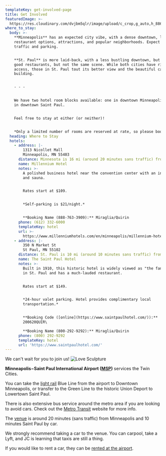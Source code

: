 ```yaml
---
templateKey: get-involved-page
title: Get Involved
featuredImage: >-
  https://res.cloudinary.com/dvjbm5qlr/image/upload/c_crop,g_auto,h_886,w_3208/v1581403478/DSC_0167_17043.NEF_tngvwj.jpg
where_to_stay:
  body: >-
    **Minneapolis** has an expected city vibe, with a dense downtown, lots of
    restaurant options, attractions, and popular neighborhoods. Expect city
    traffic and parking.


    **St. Paul** is more laid-back, with a less bustling downtown, but plenty of
    good restaurants, but not the same scene. While both cities have river
    access, those in St. Paul tout its better view and the beautiful capitol
    building.


    - - -


    We have two hotel room blocks available: one in downtown Minneapolis and one
    in downtown Saint Paul.


    Feel free to stay at either (or neither)!


    *Only a limited number of rooms are reserved at rate, so please book early.*
  heading: Where to Stay
  hotels:
    - address: |-
        1313 Nicollet Mall
        Minneapolis, MN 55403
      distance: Minnesota is 16 mi (around 20 minutes sans traffic) from our venue.
      name: Millennium Hotel
      notes: >-
        A polished business hotel near the convention center with an indoor pool
        and sauna.


        Rates start at $109.


        *Self-parking is $21/night.*


        **Booking Name (888-763-3909):** Miraglia/Quirin
      phone: (612) 332-6000
      templateKey: hotel
      url: >-
        https://www.millenniumhotels.com/en/minneapolis/millennium-hotel-minneapolis/
    - address: |-
        350 N Market St
        St Paul, MN 55102
      distance: St. Paul is 10 mi (around 10 minutes sans traffic) from our venue.
      name: The Saint Paul Hotel
      notes: >-
        Built in 1910, this historic hotel is widely viewed as "the fancy one"
        in St. Paul and has a much-lauded restaurant.


        Rates start at $149.


        *24-hour valet parking. Hotel provides complimentary local
        transportation.*


        **Booking Code ([online](https://www.saintpaulhotel.com/)):**
        200620QUIR\

        **Booking Name (800-292-9292):** Miraglia/Quirin
      phone: (800) 292-9292
      templateKey: hotel
      url: 'https://www.saintpaulhotel.com/'
---
```

We can't wait for you to join us!
![Love Sculpture](https://res.cloudinary.com/dvjbm5qlr/image/upload/c_crop,g_north,h_3450,w_3024/v1581202922/get_involved/IMG_2250_kwlped.jpg)

**Minneapolis−Saint Paul International Airport ([MSP](https://www.mspairport.com/))** services the Twin Cities.

You can take the [light rail](https://www.metrotransit.org/metro) Blue Line from the airport to Downtown Minneapolis, or transfer to the Green Line to the historic Union Deport to Lowertown Saint Paul.

There is also extensive bus service around the metro area if you are looking to avoid cars. Check out the [Metro Transit](https://www.metrotransit.org/trip-planner) website for more info.

The [venue](https://www.google.com/maps/place/Bruentrup+Heritage+Farm+and+the+Maplewood+Historical+Society/@45.035173,-93.0090352,15z/data=!4m5!3m4!1s0x0:0xf2366bbf258a29da!8m2!3d45.035173!4d-93.0090352) is around 20 minutes (sans traffic) from Minneapolis and 10 minutes Saint Paul by car.

We strongly recommend taking a car to the venue. You can carpool, take a Lyft, and JC is learning that taxis are still a thing.

If you would like to rent a car, they can be [rented at the airport](https://www.mspairport.com/directions/ground-transportation/car-rentals).
